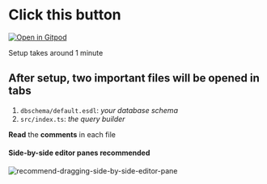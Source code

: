 # Click this button
[![Open in Gitpod](https://gitpod.io/button/open-in-gitpod.svg)](https://gitpod.io/#https://github.com/mcgrealife/edgdedb-node-ts-playground-template)

Setup takes around 1 minute

## After setup, **two important files** will be opened in **tabs**
1. `dbschema/default.esdl`: *your database schema*
2. `src/index.ts`: *the query builder*

**Read** the **comments** in each file


#### Side-by-side editor panes recommended
![recommend-dragging-side-by-side-editor-pane](https://user-images.githubusercontent.com/11381911/222273526-c1230d51-c6d8-422d-9bf5-5a878b38a025.gif)

